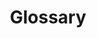 ---
layout: landing-page
sectionKey: Glossary
title: Glossary
description: Common terminology used throughout the GOV.UK platform.
details: The common terminology to be used when describing both the data/information layer and the presentation layer that makes up a page on GOV.UK.
---